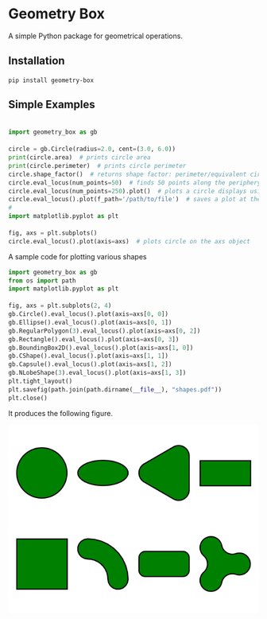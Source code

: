 # Geometry Box

A simple Python package for geometrical operations.

## Installation
```commandline
pip install geometry-box
```

## Simple Examples

```python

import geometry_box as gb

circle = gb.Circle(radius=2.0, cent=(3.0, 6.0))
print(circle.area)  # prints circle area
print(circle.perimeter)  # prints circle perimeter
circle.shape_factor()  # returns shape factor: perimeter/equivalent circle perimeter.
circle.eval_locus(num_points=50)  # finds 50 points along the periphery of circle  
circle.eval_locus(num_points=250).plot()  # plots a circle displays using `matplotlib.pyplot.show()`
circle.eval_locus().plot(f_path='/path/to/file')  # saves a plot at the specified path
#
import matplotlib.pyplot as plt

fig, axs = plt.subplots()
circle.eval_locus().plot(axis=axs)  # plots circle on the axs object

```

A sample code for plotting various shapes

```python
import geometry_box as gb
from os import path
import matplotlib.pyplot as plt

fig, axs = plt.subplots(2, 4)
gb.Circle().eval_locus().plot(axis=axs[0, 0])
gb.Ellipse().eval_locus().plot(axis=axs[0, 1])
gb.RegularPolygon(3).eval_locus().plot(axis=axs[0, 2])
gb.Rectangle().eval_locus().plot(axis=axs[0, 3])
gb.BoundingBox2D().eval_locus().plot(axis=axs[1, 0])
gb.CShape().eval_locus().plot(axis=axs[1, 1])
gb.Capsule().eval_locus().plot(axis=axs[1, 2])
gb.NLobeShape(3).eval_locus().plot(axis=axs[1, 3])
plt.tight_layout()
plt.savefig(path.join(path.dirname(__file__), "shapes.pdf"))
plt.close()
```

It produces the following figure.

![Shape](docs/media/shapes.png)


